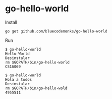 # go-hello-world

Install

```
go get github.com/bluecodemonks/go-hello-world
```

Run

```
$ go-hello-world
Hello World
Desinstalar
rm $GOPATH/bin/go-hello-world
CS16069

$ go-hello-world
Hola a todos 
Desinstalar
rm $GOPATH/bin/go-hello-wold
4955511

